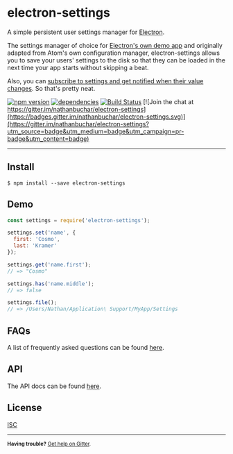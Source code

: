 electron-settings
=================

A simple persistent user settings manager for [Electron][external_electron].

The settings manager of choice for [Electron's own demo app](https://github.com/electron/electron-api-demos) and originally adapted from Atom's own configuration manager, electron-settings allows you to save your users' settings to the disk so that they can be loaded in the next time your app starts without skipping a beat.

Also, you can [subscribe to settings and get notified when their value changes][api_method_watch]. So that's pretty neat.

[![npm version](https://badge.fury.io/js/electron-settings.svg)](http://badge.fury.io/js/electron-settings)
[![dependencies](https://david-dm.org/nathanbuchar/electron-settings.svg)](https://david-dm.org/nathanbuchar/electron-settings)
[![Build Status](https://travis-ci.org/nathanbuchar/electron-settings.svg?branch=master)](https://travis-ci.org/nathanbuchar/electron-settings)
[![Join the chat at https://gitter.im/nathanbuchar/electron-settings](https://badges.gitter.im/nathanbuchar/electron-settings.svg)](https://gitter.im/nathanbuchar/electron-settings?utm_source=badge&utm_medium=badge&utm_campaign=pr-badge&utm_content=badge)



***



Install
-------

```
$ npm install --save electron-settings
```


Demo
----

```js
const settings = require('electron-settings');

settings.set('name', {
  first: 'Cosmo',
  last: 'Kramer'
});

settings.get('name.first');
// => "Cosmo"

settings.has('name.middle');
// => false

settings.file();
// => /Users/Nathan/Application\ Support/MyApp/Settings
```


FAQs
----
A list of frequently asked questions can be found [here][docs_faq].


API
---

The API docs can be found [here][docs_api].


License
-------
[ISC][license]


***
<small>**Having trouble?** [Get help on Gitter][external_gitter].</small>






[license]: ./LICENSE.md

[Nathan Buchar]: mailto:hello@nathanbuchar.com

[section_install]: #install
[section_demo]: #demo
[section_faqs]: #faq
[section_api]: #api
[section_authors]: #authors
[section_license]: #license

[docs_api]: ./docs/api.md
[docs_faq]: ./docs/faq.md

[api_method_has]: ./docs/api.md#has
[api_method_get]: ./docs/api.md#get
[api_method_get-all]: ./docs/api.md#getall
[api_method_set]: ./docs/api.md#set
[api_method_set-all]: ./docs/api.md#setall
[api_method_delete]: ./docs/api.md#delete
[api_method_delete-all]: ./docs/api.md#deleteall
[api_method_watch]: ./docs/api.md#watch
[api_method_file]: ./docs/api.md#file

[external_electron]: https://electron.atom.io
[external_gitter]: https://gitter.im/nathanbuchar/electron-settings

